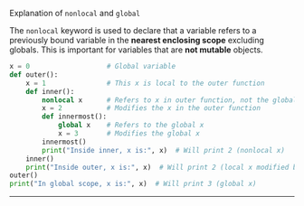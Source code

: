 Explanation of `nonlocal` and `global`

The `nonlocal` keyword is used to declare that a variable refers to a previously bound variable in the **nearest enclosing scope** excluding globals. This is important for variables that are **not mutable** objects.

```python 
x = 0  					# Global variable
def outer():
    x = 1  				# This x is local to the outer function
    def inner():
        nonlocal x  	# Refers to x in outer function, not the global x
        x = 2  			# Modifies the x in the outer function
        def innermost():
            global x  	# Refers to the global x
            x = 3  		# Modifies the global x
        innermost()
        print("Inside inner, x is:", x)  # Will print 2 (nonlocal x)
    inner()
    print("Inside outer, x is:", x)  # Will print 2 (local x modified by inner)
outer()
print("In global scope, x is:", x)  # Will print 3 (global x)

```

---